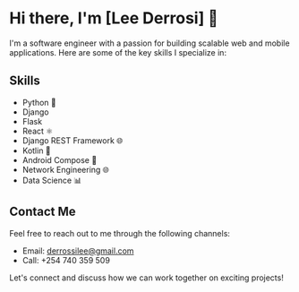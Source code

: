 # Hi there, I'm [Lee Derrosi] 👋

I'm a software engineer with a passion for building scalable web and mobile applications. Here are some of the key skills I specialize in:

## Skills

- Python 🐍
- Django
- Flask
- React ⚛️
- Django REST Framework 🌐
- Kotlin 🚀
- Android Compose 📱
- Network Engineering 🌐
- Data Science 📊


## Contact Me

Feel free to reach out to me through the following channels:

- Email: derrossilee@gmail.com
- Call: +254 740 359 509

Let's connect and discuss how we can work together on exciting projects!
